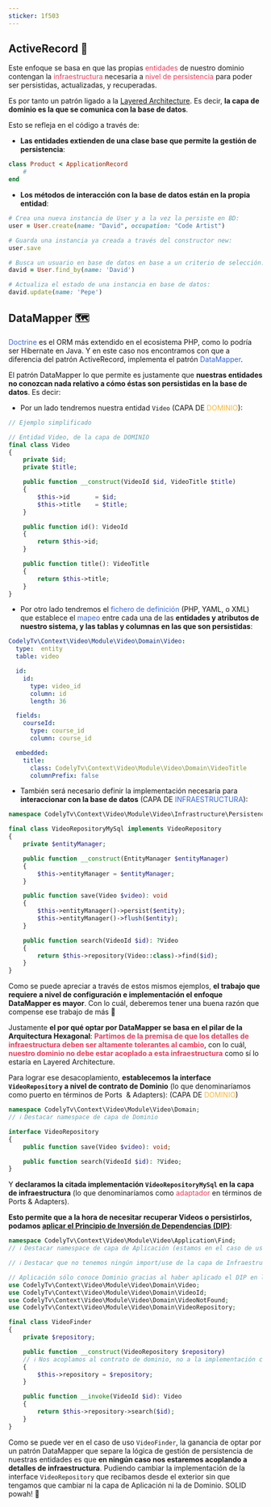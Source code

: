 ```yaml
---
sticker: 1f503
---
```

## ActiveRecord 📼

Este enfoque se basa en que las propias<span style='color:#eb3b5a'> entidades</span> de nuestro dominio contengan la <span style='color:#eb3b5a'>infraestructura</span> necesaria a <span style='color:#eb3b5a'>nivel de persistencia</span> para poder ser persistidas, actualizadas, y recuperadas.

Es por tanto un patrón ligado a la [Layered Architecture](https://herbertograca.com/2017/08/03/layered-architecture/). Es decir, **la capa de dominio es la que se comunica con la base de datos**.

Esto se refleja en el código a través de:

- **Las entidades extienden de una clase base que permite la gestión de persistencia**:

```rb
class Product < ApplicationRecord
	#
end
```

- **Los métodos de interacción con la base de datos están en la propia entidad**:

```rb
# Crea una nueva instancia de User y a la vez la persiste en BD:
user = User.create(name: "David", occupation: "Code Artist")

# Guarda una instancia ya creada a través del constructor new:
user.save

# Busca un usuario en base de datos en base a un criterio de selección:
david = User.find_by(name: 'David')

# Actualiza el estado de una instancia en base de datos:
david.update(name: 'Pepe')
```

## DataMapper 🗺️

<span style='color:#3867d6'>Doctrine</span> es el ORM más extendido en el ecosistema PHP, como lo podría ser Hibernate en Java. Y en este caso nos encontramos con que a diferencia del patrón ActiveRecord, implementa el patrón <span style='color:#3867d6'>DataMapper</span>.

El patrón DataMapper lo que permite es justamente que **nuestras entidades no conozcan nada relativo a cómo éstas son persistidas en la base de datos**. Es decir:

- Por un lado tendremos nuestra entidad `Video`  (CAPA DE  <span style='color:#f7b731'>DOMINIO</span>): 

```php
// Ejemplo simplificado

// Entidad Video, de la capa de DOMINIO
final class Video
{
    private $id;
    private $title;

    public function __construct(VideoId $id, VideoTitle $title)
    {
        $this->id       = $id;
        $this->title    = $title;
    }

    public function id(): VideoId
    {
        return $this->id;
    }

    public function title(): VideoTitle
    {
        return $this->title;
    }
}
```

- Por otro lado tendremos el <span style='color:#3867d6'>fichero de definición</span> (PHP, YAML, o XML) que establece el <span style='color:#3867d6'>mapeo</span> entre cada una de las **entidades y atributos de nuestro sistema, y las tablas y columnas en las que son persistidas**:

```yaml
CodelyTv\Context\Video\Module\Video\Domain\Video:
  type:  entity
  table: video

  id:
    id:
      type: video_id
      column: id
      length: 36

  fields:
    courseId:
      type: course_id
      column: course_id

  embedded:
    title:
      class: CodelyTv\Context\Video\Module\Video\Domain\VideoTitle
      columnPrefix: false
```

- También será necesario definir la implementación necesaria para **interaccionar con la base de datos** (CAPA DE <span style='color:#3867d6'>INFRAESTRUCTURA</span>):

```php
namespace CodelyTv\Context\Video\Module\Video\Infrastructure\Persistence; // ℹ️ Destacar namespace de capa de Infraestructura

final class VideoRepositoryMySql implements VideoRepository
{
    private $entityManager;

    public function __construct(EntityManager $entityManager)
    {
        $this->entityManager = $entityManager;
    }

    public function save(Video $video): void
    {
        $this->entityManager()->persist($entity);
        $this->entityManager()->flush($entity);
    }

    public function search(VideoId $id): ?Video
    {
        return $this->repository(Video::class)->find($id);
    }
}
```

Como se puede apreciar a través de estos mismos ejemplos, **el trabajo que requiere a nivel de configuración e implementación el enfoque DataMapper es mayor**. Con lo cuál, deberemos tener una buena razón que compense ese trabajo de más 🙂

Justamente **el por qué optar por DataMapper se basa en el pilar de la Arquitectura Hexagonal**: **<span style='color:#eb3b5a'>Partimos de la premisa de que los detalles de infraestructura deben ser altamente tolerantes al cambio</span>**, con lo cuál, **<span style='color:#eb3b5a'>nuestro dominio no debe estar acoplado a esta infraestructura</span>** como sí lo estaría en Layered Architecture.

Para lograr ese desacoplamiento, **establecemos la interface `VideoRepository` a nivel de contrato de Dominio** (lo que denominaríamos como puerto en términos de Ports  & Adapters):
(CAPA DE <span style='color:#f7b731'>DOMINIO</span>)
```php
namespace CodelyTv\Context\Video\Module\Video\Domain; 
// ℹ️ Destacar namespace de capa de Dominio

interface VideoRepository
{
    public function save(Video $video): void;

    public function search(VideoId $id): ?Video;
}
```

Y **declaramos la citada implementación `VideoRepositoryMySql` en la capa de infraestructura** (lo que denominaríamos como <span style='color:#eb3b5a'>adaptador</span> en términos de Ports & Adapters).

**Esto permite que a la hora de necesitar recuperar Videos o persistirlos, podamos [aplicar el Principio de Inversión de Dependencias (DIP)](https://pro.codely.tv/library/principios-solid-aplicados/77070/about/)**:

```php
namespace CodelyTv\Context\Video\Module\Video\Application\Find; 
// ℹ️ Destacar namespace de capa de Aplicación (estamos en el caso de uso de buscar un vídeo)

// ℹ️ Destacar que no tenemos ningún import/use de la capa de Infraestructura.

// Aplicación sólo conoce Dominio gracias al haber aplicado el DIP en los puertos y adaptadores:
use CodelyTv\Context\Video\Module\Video\Domain\Video;
use CodelyTv\Context\Video\Module\Video\Domain\VideoId;
use CodelyTv\Context\Video\Module\Video\Domain\VideoNotFound;
use CodelyTv\Context\Video\Module\Video\Domain\VideoRepository;

final class VideoFinder
{
    private $repository;

    public function __construct(VideoRepository $repository) 
    // ℹ️ Nos acoplamos al contrato de dominio, no a la implementación concreta.
    {
        $this->repository = $repository;
    }

    public function __invoke(VideoId $id): Video
    {
        return $this->repository->search($id);
    }
}
```

Como se puede ver en el caso de uso `VideoFinder`, la ganancia de optar por un patrón DataMapper que separe la lógica de gestión de persistencia de nuestras entidades es que **en ningún caso nos estaremos acoplando a detalles de infraestructura**. Pudiendo cambiar la implementación de la interface `VideoRepository` que recibamos desde el exterior sin que tengamos que cambiar ni la capa de Aplicación ni la de 
Dominio. SOLID powah! 🎉







